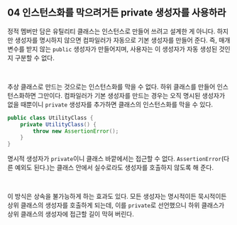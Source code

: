 ## 04 인스턴스화를 막으려거든 private 생성자를 사용하라

정적 멤버만 담은 유틸리티 클래스는 인스턴스로 만들어 쓰려고 설계한 게 아니다. 하지만 생성자를 명시하지 않으면 컴파일러가 자동으로 기본 생성자를 만들어 준다. 즉, 매개변수를 받지 않는 `public` 생성자가 만들어지며, 사용자는 이 생성자가 자동 생성된 것인지 구분할 수 없다.

<br />

추상 클래스로 만드는 것으로는 인스턴스화를 막을 수 없다. 하위 클래스를 만들어 인스턴스화하면 그만이다. 컴파일러가 기본 생성자를 만드는 경우는 오직 명시된 생성자가 없을 때뿐이니 `private` 생성자를 추가하면 클래스의 인스턴스화를 막을 수 있다.

```java
public class UtilityClass {
    private UtilityClass() {
        throw new AssertionError();
    }
}
```

명시적 생성자가 `private`이니 클래스 바깥에서는 접근할 수 없다. `AssertionError`(다른 예외도 된다.)는 클래스 안에서 실수로라도 생성자를 호출하지 않도록 해 준다.

<br />

이 방식은 상속을 불가능하게 하는 효과도 있다. 모든 생성자는 명시적이든 묵시적이든 상위 클래스의 생성자를 호출하게 되는데, 이를 `private`로 선언했으니 하위 클래스가 상위 클래스의 생성자에 접근할 길이 막혀 버린다.

